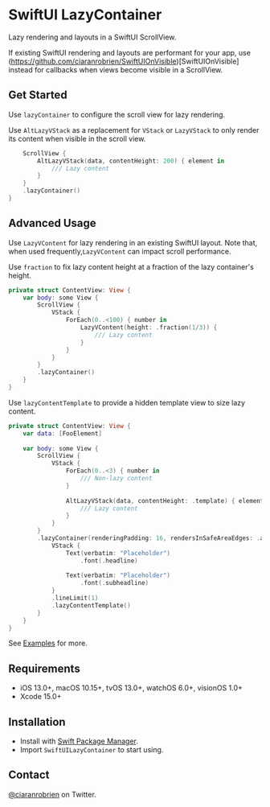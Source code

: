 # SwiftUI LazyContainer

Lazy rendering and layouts in a SwiftUI ScrollView.

If existing SwiftUI rendering and layouts are performant for your app, use (https://github.com/ciaranrobrien/SwiftUIOnVisible)[SwiftUIOnVisible] instead for callbacks when views become visible in a ScrollView.

## Get Started

Use `lazyContainer` to configure the scroll view for lazy rendering.

Use `AltLazyVStack` as a replacement for `VStack` or `LazyVStack` to only render its content when visible in the scroll view.

```swift
    ScrollView {
        AltLazyVStack(data, contentHeight: 200) { element in
            /// Lazy content
        }
    }
    .lazyContainer()
}
```

## Advanced Usage

Use `LazyVContent` for lazy rendering in an existing SwiftUI layout. Note that, when used frequently,`LazyVContent` can impact scroll performance.

Use `fraction` to fix lazy content height at a fraction of the lazy container's height.

```swift
private struct ContentView: View {
    var body: some View {
        ScrollView {
            VStack {
                ForEach(0..<100) { number in
                    LazyVContent(height: .fraction(1/3)) {
                        /// Lazy content
                    }
                }
            }
        }
        .lazyContainer()
    }
}
```

Use `lazyContentTemplate` to provide a hidden template view to size lazy content.

```swift
private struct ContentView: View {
    var data: [FooElement]
    
    var body: some View {
        ScrollView {
            VStack {
                ForEach(0..<3) { number in
                    /// Non-lazy content
                }
                
                AltLazyVStack(data, contentHeight: .template) { element in
                    /// Lazy content
                }
            }
        }
        .lazyContainer(renderingPadding: 16, rendersInSafeAreaEdges: .all) {
            VStack {
                Text(verbatim: "Placeholder")
                    .font(.headline)
                
                Text(verbatim: "Placeholder")
                    .font(.subheadline)
            }
            .lineLimit(1)
            .lazyContentTemplate()
        }
    }
}
```

See [Examples](/Sources/SwiftUILazyContainer/Examples/) for more.

## Requirements

* iOS 13.0+, macOS 10.15+, tvOS 13.0+, watchOS 6.0+, visionOS 1.0+
* Xcode 15.0+

## Installation

* Install with [Swift Package Manager](https://developer.apple.com/documentation/xcode/adding_package_dependencies_to_your_app).
* Import `SwiftUILazyContainer` to start using.

## Contact

[@ciaranrobrien](https://twitter.com/ciaranrobrien) on Twitter.
